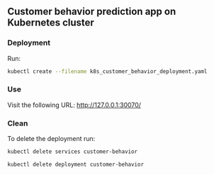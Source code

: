 <h2>Customer behavior prediction app on Kubernetes cluster </h2>

<h3>Deployment</h3>

Run:
```bash
kubectl create --filename k8s_customer_behavior_deployment.yaml
```

<h3> Use </h3>

Visit the following URL: http://127.0.0.1:30070/

<h3> Clean </h3>
To delete the deployment run:

```bash
kubectl delete services customer-behavior
```

```bash
kubectl delete deployment customer-behavior
```
